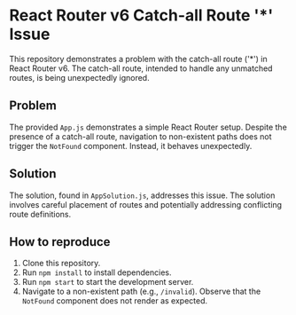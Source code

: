 # React Router v6 Catch-all Route '*' Issue

This repository demonstrates a problem with the catch-all route ('*') in React Router v6.  The catch-all route, intended to handle any unmatched routes, is being unexpectedly ignored.

## Problem

The provided `App.js` demonstrates a simple React Router setup. Despite the presence of a catch-all route, navigation to non-existent paths does not trigger the `NotFound` component.  Instead, it behaves unexpectedly. 

## Solution

The solution, found in `AppSolution.js`, addresses this issue. The solution involves careful placement of routes and potentially addressing conflicting route definitions.

## How to reproduce

1. Clone this repository.
2. Run `npm install` to install dependencies.
3. Run `npm start` to start the development server.
4. Navigate to a non-existent path (e.g., `/invalid`). Observe that the `NotFound` component does not render as expected.